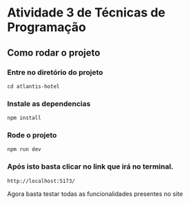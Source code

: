 # Atividade 3 de Técnicas de Programação

## Como rodar o projeto

### Entre no diretório do projeto
```
cd atlantis-hotel
```

### Instale as dependencias
```
npm install
```

### Rode o projeto
```
npm run dev
```

### Após isto basta clicar no link que irá no terminal.
```
http://localhost:5173/
```

Agora basta testar todas as funcionalidades presentes no site